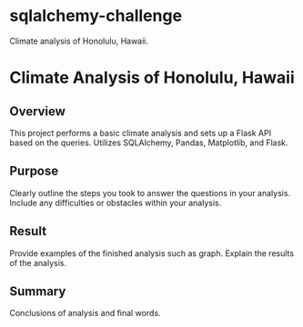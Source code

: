# sqlalchemy-challenge
Climate analysis of Honolulu, Hawaii.

# Climate Analysis of Honolulu, Hawaii

## Overview

This project performs a basic climate analysis and sets up a Flask API based on the queries. Utilizes SQLAlchemy, Pandas, Matplotlib, and Flask.

## Purpose


Clearly outline the steps you took to answer the questions in your analysis.
Include any difficulties or obstacles within your analysis.


## Result

Provide examples of the finished analysis such as graph.
Explain the results of the analysis.


## Summary
Conclusions of analysis and final words.
